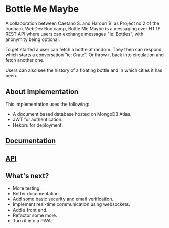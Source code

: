 # Bottle Me Maybe

A collaboration between Caetano S. and Haroun B. as Project no 2 of the Ironhack WebDev Bootcamp, Bottle Me Maybe is a messaging over HTTP REST API where users can exchange messages "ie: Bottles", with anonymity being optional.

To get started a user can fetch a bottle at random. They then can respond, which starts a conversation “ie: Crate”. Or throw it back into circulation and fetch another one.

Users can also see the history of a floating bottle and in which cities it has been.

## About Implementation

This implementation uses the following:

- A document based database hosted on MongoDB Atlas.
- JWT for authentication.
- Hekoru for deployment.

## [Documentation](https://documenter.getpostman.com/view/21234692/VUqoQyU1)

## [API](https://bottle-me-maybe.herokuapp.com/)

## What's next?

- More testing.
- Better documentation.
- Add some basic security and email verification.
- Implement real-time communication using websockets.
- Add a front end.
- Refactor some more.
- Turn it into a PWA.

